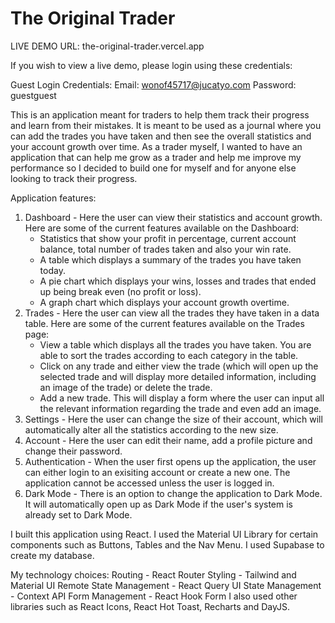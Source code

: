 # The Original Trader
LIVE DEMO URL: the-original-trader.vercel.app

If you wish to view a live demo, please login using these credentials:

Guest Login Credentials: 
Email: wonof45717@jucatyo.com
Password: guestguest

This is an application meant for traders to help them track their progress and learn from their mistakes.
It is meant to be used as a journal where you can add the trades you have taken and then see the overall statistics and your account growth over time.
As a trader myself, I wanted to have an application that can help me grow as a trader and help me improve my performance so I decided to build one for myself
and for anyone else looking to track their progress.

Application features:
1. Dashboard - Here the user can view their statistics and account growth. Here are some of the current features available on the Dashboard:
   - Statistics that show your profit in percentage, current account balance, total number of trades taken and also your win rate.
   - A table which displays a summary of the trades you have taken today.
   - A pie chart which displays your wins, losses and trades that ended up being break even (no profit or loss).
   - A graph chart which displays your account growth overtime.
2. Trades - Here the user can view all the trades they have taken in a data table. Here are some of the current features available on the Trades page:
   - View a table which displays all the trades you have taken. You are able to sort the trades according to each category in the table.
   - Click on any trade and either view the trade (which will open up the selected trade and will display more detailed information, including an image of the trade) or delete the trade.
   - Add a new trade. This will display a form where the user can input all the relevant information regarding the trade and even add an image.
3. Settings - Here the user can change the size of their account, which will automatically alter all the statistics according to the new size.
4. Account - Here the user can edit their name, add a profile picture and change their password.
5. Authentication - When the user first opens up the application, the user can either login to an exisiting account or create a new one. The application cannot be accessed unless the user is logged in.
6. Dark Mode - There is an option to change the application to Dark Mode. It will automatically open up as Dark Mode if the user's system is already set to Dark Mode.

I built this application using React. I used the Material UI Library for certain components such as Buttons, Tables and the Nav Menu.
I used Supabase to create my database.

My technology choices:
Routing - React Router
Styling - Tailwind and Material UI
Remote State Management - React Query
UI State Management - Context API
Form Management - React Hook Form
I also used other libraries such as React Icons, React Hot Toast, Recharts and DayJS.
